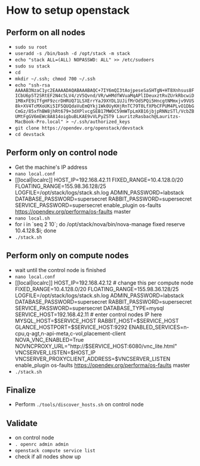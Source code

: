 # How to setup openstack

## Perform on all nodes

* `sudo su root`
* `useradd -s /bin/bash -d /opt/stack -m stack`
* `echo "stack ALL=(ALL) NOPASSWD: ALL" >> /etc/sudoers`
* `sudo su stack`
* `cd`
* `mkdir ~/.ssh; chmod 700 ~/.ssh`
* `echo "ssh-rsa AAAAB3NzaC1yc2EAAAADAQABAAABAQC+7IY6mQI3tAojpeseSaSHTgN+HT8Xnhsus8FICbU6p5T2SRtEF2N4c5LV4/zV5Qvnd/VR/wHMdfWVuaMqAPlIDeuxztRvZUrkRbcwiD1M8xFE9iTfgHF9zcrDHRUQ71LSXErrYaJ9XYDL1UJifMrOdSPQi5HncgtNMmxjv9VUS8k+XV4TcMXoUKi5IF5QUQdaVuEmQYkj1Wk0UyKHjRnTC79T0LfXPbCFPUM4PLvO1DbGCmGz/85xfhBW8jhRt679+3dXPlvcgSEB17MWOC59mWTpLmXB16jbjpRNNzSTl/VcbZBUMtFgGV6mEWc8A814oigbuBLKAE9vVLPyZ5T9 LauritzRasbach@Lauritzs-MacBook-Pro.local" > ~/.ssh/authorized_keys`
* `git clone https://opendev.org/openstack/devstack`
* `cd devstack`

## Perform only on control node

* Get the machine's IP address
* `nano local.conf`
* \[[local|localrc]]
    HOST_IP=192.168.42.11
    FIXED_RANGE=10.4.128.0/20
    FLOATING_RANGE=155.98.36.128/25
    LOGFILE=/opt/stack/logs/stack.sh.log
    ADMIN_PASSWORD=labstack
    DATABASE_PASSWORD=supersecret
    RABBIT_PASSWORD=supersecret
    SERVICE_PASSWORD=supersecret
    enable_plugin os-faults https://opendev.org/performa/os-faults master
* `nano local.sh`
* for i in \`seq 2 10`; do /opt/stack/nova/bin/nova-manage fixed reserve 10.4.128.$i; done
* `./stack.sh`

## Perform only on compute nodes

* wait until the control node is finished
* `nano local.conf`
* \[[local|localrc]]
    HOST_IP=192.168.42.12 # change this per compute node
    FIXED_RANGE=10.4.128.0/20
    FLOATING_RANGE=155.98.36.128/25
    LOGFILE=/opt/stack/logs/stack.sh.log
    ADMIN_PASSWORD=labstack
    DATABASE_PASSWORD=supersecret
    RABBIT_PASSWORD=supersecret
    SERVICE_PASSWORD=supersecret
    DATABASE_TYPE=mysql
    SERVICE_HOST=192.168.42.11 # enter control nodes IP here
    MYSQL_HOST=\$SERVICE_HOST
    RABBIT_HOST=\$SERVICE_HOST
    GLANCE_HOSTPORT=\$SERVICE_HOST:9292
    ENABLED_SERVICES=n-cpu,q-agt,n-api-meta,c-vol,placement-client
    NOVA_VNC_ENABLED=True
    NOVNCPROXY_URL="http://\$SERVICE_HOST:6080/vnc_lite.html"
    VNCSERVER_LISTEN=\$HOST_IP
    VNCSERVER_PROXYCLIENT_ADDRESS=$VNCSERVER_LISTEN
    enable_plugin os-faults https://opendev.org/performa/os-faults master
* `./stack.sh`

## Finalize

* Perform `./tools/discover_hosts.sh` on control node

## Validate

* on control node
* `. openrc admin admin`
* `openstack compute service list`
* check if all nodes show up
